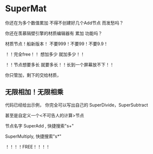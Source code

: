 # SuperMat
你还在为多个数值累加 不得不创建好几个Add节点 而发愁吗？

你还在羡慕隔壁引擎的材质编辑器有 累加 功能吗？

材质节点！船新版本！ 不要999！不要99！不要9.9！

！！完全free！！ 想加多少 就加多少！！ 

！！节点想要多长 就要多长！！长到一个屏幕放不下！！

你只管加，剩下的交给材质， 

## 无限相加！无限相乘 ##

代码已经给出示例， 你完全可以写出自己的 SuperDivide，SuperSubtract

甚至是自定义一个<不可告人的计算>节点


节点名字 SuperAdd , 快捷搜索"s+"

SuperMultiply, 快捷搜索"s*"

！！！！FREE！！！！
